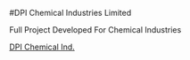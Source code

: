 #DPI Chemical Industries Limited

Full Project Developed For Chemical Industries

[DPI Chemical Ind.](http://www.opensourcit.net/portfolio/dpi/)
